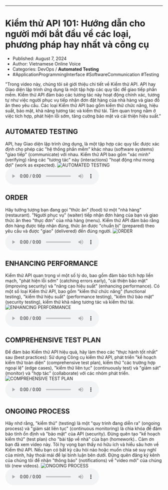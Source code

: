 
---

# Kiểm thử API 101: Hướng dẫn cho người mới bắt đầu về các loại, phương pháp hay nhất và công cụ

- Published: August 7, 2024
- Author: Vietnamese Online Voice
- Categories: DevOps / **Automated Testing**
- #ApplicationProgrammingInterface #SoftwareCommunication #Testing

"Trong video này, chúng tôi sẽ giới thiệu chi tiết về Kiểm thử API. API hay Giao diện lập trình ứng dụng là một tập hợp các quy tắc để giao tiếp phần mềm. Kiểm thử API đảm bảo các tương tác này hoạt động chính xác, tương tự như việc người phục vụ tiếp nhận đơn đặt hàng của nhà hàng và giao đồ ăn theo yêu cầu. Các loại Kiểm thử API bao gồm kiểm thử chức năng, hiệu suất, bảo mật, khả năng tương tác và kiểm thử tải. Tầm quan trọng nằm ở việc tích hợp, phát hiện lỗi sớm, tăng cường bảo mật và cải thiện hiệu suất."


## AUTOMATED TESTING

API, hay Giao diện lập trình ứng dụng, là một tập hợp các quy tắc được xác định cho phép các "hệ thống phần mềm" khác nhau (software systems) "giao tiếp" (communicate) với nhau. Kiểm thử API bao gồm "xác minh" (verifying) rằng các "tương tác" này (interactions) "hoạt động như mong đợi" (work as expected).
![AUTOMATED TESTING](https://http-archiver-apis-production-80.schnworks.com/storage/images/transitions/2024-08-07/transition-380752451-Montserrat-Regular-4A148C.jpg)
<audio controls>
    <source src="https://http-archiver-apis-production-80.schnworks.com/storage/storage/audio/file-12701777628.mp3" type="audio/mpeg">
</audio>



## ORDER

Hãy tưởng tượng bạn đang gọi "thức ăn" (food) từ một "nhà hàng" (restaurant). "Người phục vụ" (waiter) tiếp nhận đơn hàng của bạn và giao thức ăn theo "thực đơn" của nhà hàng (menu). Kiểm thử API đảm bảo rằng đơn hàng được tiếp nhận đúng, thức ăn được "chuẩn bị" (prepared) theo yêu cầu và được "giao" (delivered) đến đúng người.
![ORDER](https://http-archiver-apis-production-80.schnworks.com/storage/images/transitions/2024-08-07/transition--23601385998-Montserrat-SemiBold-9C27B0.jpg)
<audio controls>
    <source src="https://http-archiver-apis-production-80.schnworks.com/storage/storage/audio/file-23741508454.mp3" type="audio/mpeg">
</audio>



## ENHANCING PERFORMANCE

Kiểm thử API quan trọng vì một số lý do, bao gồm đảm bảo tích hợp liền mạch, "phát hiện lỗi sớm" (catching errors early), "cải thiện bảo mật" (improving security) và "nâng cao hiệu suất" (enhancing performance). Có một số loại Kiểm thử API, bao gồm "kiểm thử chức năng" (functional testing), "kiểm thử hiệu suất" (performance testing), "kiểm thử bảo mật" (security testing), kiểm thử khả năng tương tác và kiểm thử tải.
![ENHANCING PERFORMANCE](https://http-archiver-apis-production-80.schnworks.com/storage/images/transitions/2024-08-07/transition--4993919129-Montserrat-ExtraBold-7B1FA2.jpg)
<audio controls>
    <source src="https://http-archiver-apis-production-80.schnworks.com/storage/storage/audio/file-41468317699.mp3" type="audio/mpeg">
</audio>



## COMPREHENSIVE TEST PLAN

Để đảm bảo Kiểm thử API hiệu quả, hãy làm theo các "thực hành tốt nhất" sau (best practices): Sử dụng Công cụ kiểm thử API, phát triển "kế hoạch kiểm thử toàn diện" (comprehensive test plan), kiểm thử "các trường hợp ngoại lệ" (edge cases), "kiểm thử liên tục" (continuously test) và "giám sát" (monitor) và "hợp tác" (collaborate) với các nhóm phát triển.
![COMPREHENSIVE TEST PLAN](https://http-archiver-apis-production-80.schnworks.com/storage/images/transitions/2024-08-07/transition--20889639394-Montserrat-Bold-004895.jpg)
<audio controls>
    <source src="https://http-archiver-apis-production-80.schnworks.com/storage/storage/audio/file-4705154633.mp3" type="audio/mpeg">
</audio>



## ONGOING PROCESS

Hãy nhớ rằng, "kiểm thử" (testing) là một "quy trình đang diễn ra" (ongoing process) và "giám sát liên tục" (continuous monitoring) là chìa khóa để đảm bảo tính ổn định và "bảo mật" của API (security). Đừng quên tạo "kế hoạch kiểm thử" (test plan) cho "bài tập về nhà" của bạn (homework).. Cảm ơn bạn đã xem video này. Tôi hy vọng bạn thấy nó hữu ích và hiểu sâu hơn về Kiểm thử API. Nếu bạn có bất kỳ câu hỏi nào hoặc muốn chia sẻ suy nghĩ của mình, hãy thoải mái để lại bình luận bên dưới. Đừng quên đăng ký kênh của chúng tôi để nhận "thông báo" (notifications) về "video mới" của chúng tôi (new videos).
![ONGOING PROCESS](https://http-archiver-apis-production-80.schnworks.com/storage/images/transitions/2024-08-07/transition-18012810124-Montserrat-SemiBold-1A237E.jpg)
<audio controls>
    <source src="https://http-archiver-apis-production-80.schnworks.com/storage/storage/audio/file-3134152716.mp3" type="audio/mpeg">
</audio>

